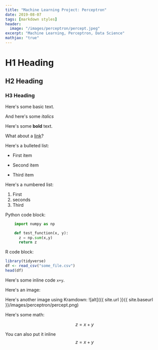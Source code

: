 ```yaml
---
title: "Machine Learning Project: Perceptron"
date: 2019-08-07
tags: [markdown styles]
header:
  image: "/images/perceptron/percept.jpeg"
excerpt: "Machine Learning, Perceptron, Data Science"
mathjax: "true"
---
```


# H1 Heading

## H2 Heading

### H3 Heading

Here's some basic text.

And here's some *italics*

Here's some **bold** text.

What about a [link](https://www.google.com)?

Here's a bulleted list:
* First item
+ Second item
- Third item

Here's a numbered list:
1. First
2. seconds
3. Third

Python code block:
```python
    import numpy as np

    def test_function(x, y):
      z = np.sum(x,y)
      return z

```

R code block:
```r
library(tidyverse)
df <- read_csv("some_file.csv")
head(df)
```


Here's some inline code `x+y`.

Here's an image:
<img src="{{ site.url }}{{ site.baseurl }}/images/perceptron/percept.jpg" alt="">

Here's another image using Kramdown:
![alt]({{ site.url }}{{ site.baseurl }}/images/perceptron/percept.png)

Here's some math:

$$z=x+y$$

You can also put it inline $$z=x+y$$
